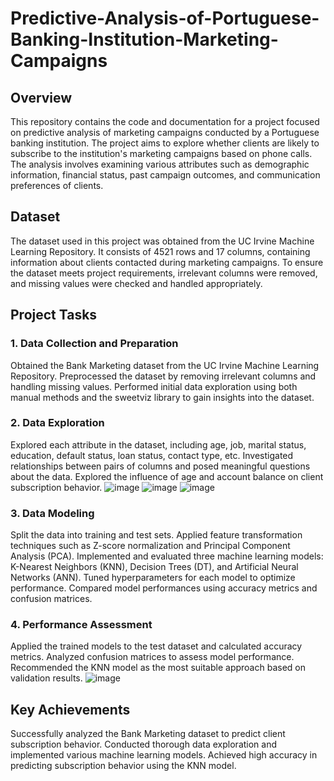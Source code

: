 # Predictive-Analysis-of-Portuguese-Banking-Institution-Marketing-Campaigns

## Overview
This repository contains the code and documentation for a project focused on predictive analysis of marketing campaigns conducted by a Portuguese banking institution. The project aims to explore whether clients are likely to subscribe to the institution's marketing campaigns based on phone calls. The analysis involves examining various attributes such as demographic information, financial status, past campaign outcomes, and communication preferences of clients.

## Dataset
The dataset used in this project was obtained from the UC Irvine Machine Learning Repository. It consists of 4521 rows and 17 columns, containing information about clients contacted during marketing campaigns. To ensure the dataset meets project requirements, irrelevant columns were removed, and missing values were checked and handled appropriately.

## Project Tasks
### 1. Data Collection and Preparation
Obtained the Bank Marketing dataset from the UC Irvine Machine Learning Repository.
Preprocessed the dataset by removing irrelevant columns and handling missing values.
Performed initial data exploration using both manual methods and the sweetviz library to gain insights into the dataset.
### 2. Data Exploration
Explored each attribute in the dataset, including age, job, marital status, education, default status, loan status, contact type, etc.
Investigated relationships between pairs of columns and posed meaningful questions about the data.
Explored the influence of age and account balance on client subscription behavior.
![image](https://github.com/aidapouradam4/Predictive-Analysis-of-Portuguese-Banking-Institution-Marketing-Campaigns/assets/103252922/aa9a9cec-45be-4102-ba97-c9ba813658fc)
![image](https://github.com/aidapouradam4/Predictive-Analysis-of-Portuguese-Banking-Institution-Marketing-Campaigns/assets/103252922/2fa1a6c9-31ea-4f96-b387-6f9150d6b745)
![image](https://github.com/aidapouradam4/Predictive-Analysis-of-Portuguese-Banking-Institution-Marketing-Campaigns/assets/103252922/8c74fc1b-fbf6-42ba-9a08-6e6f7cc86241)

### 3. Data Modeling
Split the data into training and test sets.
Applied feature transformation techniques such as Z-score normalization and Principal Component Analysis (PCA).
Implemented and evaluated three machine learning models: K-Nearest Neighbors (KNN), Decision Trees (DT), and Artificial Neural Networks (ANN).
Tuned hyperparameters for each model to optimize performance.
Compared model performances using accuracy metrics and confusion matrices.
### 4. Performance Assessment
Applied the trained models to the test dataset and calculated accuracy metrics.
Analyzed confusion matrices to assess model performance.
Recommended the KNN model as the most suitable approach based on validation results.
![image](https://github.com/aidapouradam4/Predictive-Analysis-of-Portuguese-Banking-Institution-Marketing-Campaigns/assets/103252922/f35c56f2-daba-4628-b129-27b2f1ae91b8)

## Key Achievements
Successfully analyzed the Bank Marketing dataset to predict client subscription behavior.
Conducted thorough data exploration and implemented various machine learning models.
Achieved high accuracy in predicting subscription behavior using the KNN model.
